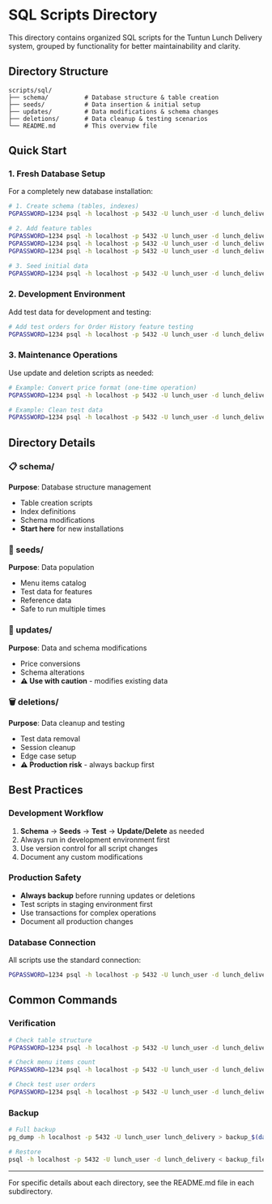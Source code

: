 # SQL Scripts Directory

This directory contains organized SQL scripts for the Tuntun Lunch Delivery system, grouped by functionality for better maintainability and clarity.

## Directory Structure

```
scripts/sql/
├── schema/          # Database structure & table creation
├── seeds/           # Data insertion & initial setup
├── updates/         # Data modifications & schema changes
├── deletions/       # Data cleanup & testing scenarios
└── README.md        # This overview file
```

## Quick Start

### 1. Fresh Database Setup
For a completely new database installation:

```bash
# 1. Create schema (tables, indexes)
PGPASSWORD=1234 psql -h localhost -p 5432 -U lunch_user -d lunch_delivery -f schema/001_initial.sql

# 2. Add feature tables
PGPASSWORD=1234 psql -h localhost -p 5432 -U lunch_user -d lunch_delivery -f schema/003_nutritionist_reset_flag.sql
PGPASSWORD=1234 psql -h localhost -p 5432 -U lunch_user -d lunch_delivery -f schema/005_stock_empty_and_notifications.sql
PGPASSWORD=1234 psql -h localhost -p 5432 -U lunch_user -d lunch_delivery -f schema/008_nutritionist_selections.sql

# 3. Seed initial data
PGPASSWORD=1234 psql -h localhost -p 5432 -U lunch_user -d lunch_delivery -f seeds/002_menu_items_seed.sql
```

### 2. Development Environment
Add test data for development and testing:

```bash
# Add test orders for Order History feature testing
PGPASSWORD=1234 psql -h localhost -p 5432 -U lunch_user -d lunch_delivery -f seeds/007_test_data_order_history.sql
```

### 3. Maintenance Operations
Use update and deletion scripts as needed:

```bash
# Example: Convert price format (one-time operation)
PGPASSWORD=1234 psql -h localhost -p 5432 -U lunch_user -d lunch_delivery -f updates/004_update_price_to_rupiah.sql

# Example: Clean test data
PGPASSWORD=1234 psql -h localhost -p 5432 -U lunch_user -d lunch_delivery -f deletions/delete_test_order.sql
```

## Directory Details

### 📋 schema/
**Purpose**: Database structure management
- Table creation scripts
- Index definitions
- Schema modifications
- **Start here** for new installations

### 🌱 seeds/
**Purpose**: Data population
- Menu items catalog
- Test data for features
- Reference data
- Safe to run multiple times

### 🔄 updates/
**Purpose**: Data and schema modifications
- Price conversions
- Schema alterations
- **⚠️ Use with caution** - modifies existing data

### 🗑️ deletions/
**Purpose**: Data cleanup and testing
- Test data removal
- Session cleanup
- Edge case setup
- **⚠️ Production risk** - always backup first

## Best Practices

### Development Workflow
1. **Schema** → **Seeds** → **Test** → **Update/Delete** as needed
2. Always run in development environment first
3. Use version control for all script changes
4. Document any custom modifications

### Production Safety
- **Always backup** before running updates or deletions
- Test scripts in staging environment first
- Use transactions for complex operations
- Document all production changes

### Database Connection
All scripts use the standard connection:
```bash
PGPASSWORD=1234 psql -h localhost -p 5432 -U lunch_user -d lunch_delivery -f <script_path>
```

## Common Commands

### Verification
```bash
# Check table structure
PGPASSWORD=1234 psql -h localhost -p 5432 -U lunch_user -d lunch_delivery -c "\dt"

# Check menu items count
PGPASSWORD=1234 psql -h localhost -p 5432 -U lunch_user -d lunch_delivery -c "SELECT COUNT(*) FROM menu_items;"

# Check test user orders
PGPASSWORD=1234 psql -h localhost -p 5432 -U lunch_user -d lunch_delivery -c "SELECT COUNT(*) FROM individual_orders WHERE employee_id = 8;"
```

### Backup
```bash
# Full backup
pg_dump -h localhost -p 5432 -U lunch_user lunch_delivery > backup_$(date +%Y%m%d_%H%M%S).sql

# Restore
psql -h localhost -p 5432 -U lunch_user -d lunch_delivery < backup_file.sql
```

---

For specific details about each directory, see the README.md file in each subdirectory.